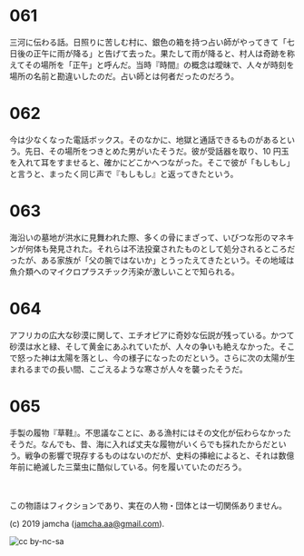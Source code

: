 

# 061

三河に伝わる話。日照りに苦しむ村に、銀色の箱を持つ占い師がやってきて「七日後の正午に雨が降る」と告げて去った。果たして雨が降ると、村人は奇跡を称えてその場所を「正午」と呼んだ。当時『時間』の概念は曖昧で、人々が時刻を場所の名前と勘違いしたのだ。占い師とは何者だったのだろう。  


# 062

今は少なくなった電話ボックス。そのなかに、地獄と通話できるものがあるという。先日、その場所をつきとめた男がいたそうだ。彼が受話器を取り、10 円玉を入れて耳をすませると、確かにどこかへつながった。そこで彼が「もしもし」と言うと、まったく同じ声で『もしもし』と返ってきたという。  

# 063

海沿いの墓地が洪水に見舞われた際、多くの骨にまざって、いびつな形のマネキンが何体も発見された。それらは不法投棄されたものとして処分されるところだったが、ある家族が「父の腕ではないか」とうったえてきたという。その地域は魚介類へのマイクロプラスチック汚染が激しいことで知られる。 

# 064

アフリカの広大な砂漠に関して、エチオピアに奇妙な伝説が残っている。かつて砂漠は水と緑、そして黄金にあふれていたが、人々の争いも絶えなかった。そこで怒った神は太陽を落とし、今の様子になったのだという。さらに次の太陽が生まれるまでの長い間、こごえるような寒さが人々を襲ったそうだ。

# 065

手製の履物『草鞋』。不思議なことに、ある漁村にはその文化が伝わらなかったそうだ。なんでも、昔、海に入れば丈夫な履物がいくらでも採れたからだという。戦争の影響で現存するものはないのだが、史料の挿絵によると、それは数億年前に絶滅した三葉虫に酷似している。何を履いていたのだろう。

<br>  
<br>  
この物語はフィクションであり、実在の人物・団体とは一切関係ありません。  

(c) 2019 jamcha (jamcha.aa@gmail.com).  

![cc by-nc-sa](https://i.creativecommons.org/l/by-nc-sa/4.0/88x31.png)  

